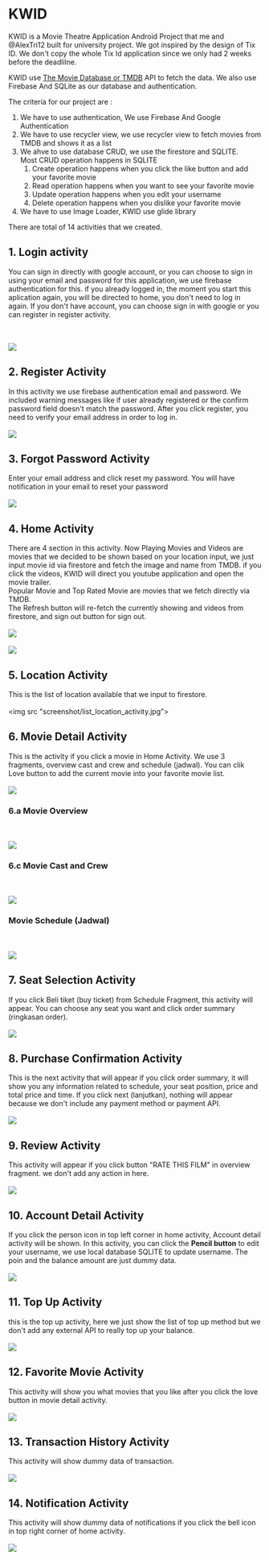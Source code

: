 # KWID

KWID is a Movie Theatre Application Android Project that me and @AlexTri12 built for university project. We got inspired by the design 
of Tix ID. We don't copy the whole Tix Id application since we only had 2 weeks before the deadlilne.

KWID use [The Movie Database or TMDB](https://www.themoviedb.org) API to fetch the data. We also use Firebase And SQLite as our database
and authentication.

The criteria for our project are :
<br>
<ol>
	<li> We have to use authentication, We use Firebase And Google Authentication</li>
	<li> We have to use recycler view, we use recycler view to fetch movies from
	TMDB and shows it as a list</li>
	<li> We ahve to use database CRUD, we use the firestore and SQLITE. <br>
		Most CRUD operation happens in SQLITE
		<ol>
			<li>Create operation happens when you click the like button and add your favorite movie</li>
			<li>Read operation happens when you want to see your favorite movie</li>
			<li>Update operation happens when you edit your username</li>
			<li>Delete operation happens when you dislike your favorite movie</li>
		</ol>
	</li>
	<li>We have to use Image Loader, KWID use glide library</li>
</ol>

There are total of 14 activities that we created.

## 1. Login activity
You can sign in directly with google account, or you can choose to sign in using
your email and password for this application, we use firebase authentication for this.
if you already logged in, the moment you start this aplication again, you will be directed to home, you don't need to log in again. If you don't have account, you can choose sign in
with google or you can register in register activity.

<br> <br>
<img src = "screenshot/login_activity.jpg">

## 2. Register Activity 
In this activity we use firebase authentication email and password.
We included warning messages like if user already registered or the confirm password field doesn't match the password. After you click register, you need to verify your email
address in order to log in.
<br> <br>
<img src = "screenshot/register_activity.jpg">

## 3. Forgot Password Activity
Enter your email address and click reset my password. You will have notification
in your email to reset your password
<br> <br>
<img src = "screenshot/forgot_activity.jpg">

## 4. Home Activity
There are 4 section in this activity. Now Playing Movies and Videos are movies that we decided to be shown based on your location input, we just input movie id via firestore and fetch the image and name from TMDB.
if you click the videos, KWID will direct you youtube application and open the movie trailer. 
<br>
Popular Movie and Top Rated Movie are movies that we fetch directly via TMDB. 
<br> 
The Refresh button will re-fetch the currently showing and videos from firestore, and
sign out button for sign out.
<br> <br>
<img src = "screenshot/home_activity_1.jpg">
<br><br>
<img src = "screenshot/home_activity_2.jpg">

## 5. Location Activity
This is the list of location available that we input to firestore. 
<br> <br>
<img src "screenshot/list_location_activity.jpg">

## 6. Movie Detail Activity
This is the activity if you click a movie in Home Activity. We use 3 fragments, overview
cast and crew and schedule (jadwal). You can clik Love button to add the current movie
into your favorite movie list.
<br> <br>
<img src = "screenshot/like.jpg">

### 6.a Movie Overview
<br> <br>
<img src = "screenshot/overview_fragment_1.jpg">

### 6.c Movie Cast and Crew
<br> <br>
<img src = "screenshot/castcrew_fragment.jpg">

### Movie Schedule (Jadwal)
<br> <br>
<img src = "screenshot/schedule_fragment.jpg">

## 7. Seat Selection Activity
If you click Beli tiket (buy ticket) from Schedule Fragment, this activity will appear.
You can choose any seat you want and click order summary (ringkasan order).
<br> <br>
<img src = "screenshot/seat_activity.jpg">

## 8. Purchase Confirmation Activity
This is the next activity that will appear if you click order summary, it will show you
any information related to schedule, your seat position, price and total price and time. If you click next (lanjutkan), nothing will appear because we don't include any payment method or payment API.
<br> <br>
<img src = "screenshot/purchase_confirmation_activity.jpg">

## 9. Review Activity
This activity will appear if you click button "RATE THIS FILM" in overview fragment.
we don't add any action in here.
<br> <br>
<img src = "screenshot/review_activity.jpg">

## 10. Account Detail Activity
If you click the person icon in top left corner in home activity, Account detail activity
will be shown. In this activity, you can click the <b>Pencil button</b> to edit your username, we use local database SQLITE to update username. The poin and the balance amount are just dummy data.
<br> <br>
<img src = "screenshot/profile_activity.jpg">

## 11. Top Up Activity
this is the top up activity, here we just show the list of top up method but we 
don't add any external API to really top up your balance.
<br> <br>
<img src = "screenshot/top_up_activity.jpg">

## 12. Favorite Movie Activity
This activity will show you what movies that you like after you click the love button in
movie detail activity.
<br> <br>
<img src = "screenshot/favorite_movie_activity.jpg">

## 13. Transaction History Activity
This activity will show dummy data of transaction.
<br><br>
<img src = "screenshot/transaction_history_activity.jpg">

## 14. Notification Activity
This activity will show dummy data of notifications if you click the bell icon in top right
corner of home activity.
<br> <br>
<img src = "screenshot/notification_activity.jpg">
